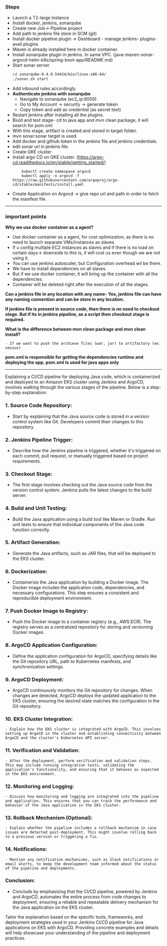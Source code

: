### Steps

- Launch a T2-large instance
- Install docker, jenkins, sonarqube
- Create new Job-> Pipeline project
- Add path to jenkins file store in SCM (git)
- Install docker pipeline plugin -> Dashboard - manage jenkins- plugins- avail.plugins
- Maven is already installed here in docker container.
- Install sonarqube plugin in jenkins. In same VPC. (java-maven-sonar-argocd-helm-k8s/spring-boot-app/README.md)
- Start sonar server
   ```bash
   cd sonarqube-9.4.0.54424/bin/linux-x86-64/
   ./sonar.sh start
   ```
- Add inbound rules accordingly.
- **Authenticate jenkins with sonarqube**
     - Navigate to sonarqube (ec2_ip:9000)
     - Go to My Account -> security -> generate token
     - Copy token and add as credential (as secret text)
- Restart jenkins after installing all the plugins.
- Biuld and test stage- cd to java app and mvn clean package, it will search for pom.xml
- With this stage, artifact is created and stored in target folder.
- mvn sonar:sonar target is used.
- Add docker and github token in the jenkins file and jenkins credentials.
- edit sonar url in jenkins file.
- Create GKE cluster
- Install argo CD on GKE cluster. (https://argo-cd.readthedocs.io/en/stable/getting_started/)
    ```
        kubectl create namespace argocd
        kubectl apply -n argocd -f https://raw.githubusercontent.com/argoproj/argo-cd/stable/manifests/install.yaml

- Create Application on Argocd -> give repo url and path in order to fetch the manifest file.

___________________________________________________________________________________________________________________________

### important points

**Why we use docker container as a agent?**

- Use docker container as a agent, for cost optimization, as there is no need to launch separate VMs/instances as slaves.
- If u config multiple EC2 instances as slaves and if there is no load on certain days-> downside to this is, it will cost us even though we are not using it.
- You can use jenkins autoscaler, but Configuration overhead wil be there.
- We have to install dependencies on all slaves.
- But if we use docker container, it will bring up the container with all the dependencies.
- Container will be deleted right after the execution of all the stages.


 **Can a jenkins file in any location with any name- Yes, jenkins file can have any naming convention and can be store in any location.**

 **If jenkins file is present in source code, then there is no need to checkout stage. But if its in jenkins pipeline, as a script then checkout stage is required.**

 **What is the difference between mvn clean package and mvn clean install?**
 
    - If we want to push the archieve files (war, jar) to artifactory (ex. nexsus)

**pom.xml is responsible for getting the dependencies runtime and deploying the app. pom.xml is used for java apps only**

___________________________________________________________________________________________________________________________

Explaining a CI/CD pipeline for deploying Java code, which is containerized and deployed to an Amazon EKS cluster using Jenkins and ArgoCD, involves walking through the various stages of the pipeline. Below is a step-by-step explanation:

### 1. **Source Code Repository:**
   - Start by explaining that the Java source code is stored in a version control system like Git. Developers commit their changes to this repository.

### 2. **Jenkins Pipeline Trigger:**
   - Describe how the Jenkins pipeline is triggered, whether it's triggered on each commit, pull request, or manually triggered based on project requirements.

### 3. **Checkout Stage:**
   - The first stage involves checking out the Java source code from the version control system. Jenkins pulls the latest changes to the build server.

### 4. **Build and Unit Testing:**
   - Build the Java application using a build tool like Maven or Gradle. Run unit tests to ensure that individual components of the Java code function correctly.

### 5. **Artifact Generation:**
   - Generate the Java artifacts, such as JAR files, that will be deployed to the EKS cluster.

### 6. **Dockerization:**
   - Containerize the Java application by building a Docker image. The Docker image includes the application code, dependencies, and necessary configurations. This step ensures a consistent and reproducible deployment environment.

### 7. **Push Docker Image to Registry:**
   - Push the Docker image to a container registry (e.g., AWS ECR). The registry serves as a centralized repository for storing and versioning Docker images.

### 8. **ArgoCD Application Configuration:**
   - Define the application configuration for ArgoCD, specifying details like the Git repository URL, path to Kubernetes manifests, and synchronization settings.

### 9. **ArgoCD Deployment:**
   - ArgoCD continuously monitors the Git repository for changes. When changes are detected, ArgoCD deploys the updated application to the EKS cluster, ensuring the desired state matches the configuration in the Git repository.

### 10. **EKS Cluster Integration:**
    - Explain how the EKS cluster is integrated with ArgoCD. This involves setting up ArgoCD in the cluster and establishing connectivity between ArgoCD and the cluster's Kubernetes API server.

### 11. **Verification and Validation:**
    - After the deployment, perform verification and validation steps. This may include running integration tests, validating the application's functionality, and ensuring that it behaves as expected in the EKS environment.

### 12. **Monitoring and Logging:**
    - Discuss how monitoring and logging are integrated into the pipeline and application. This ensures that you can track the performance and behavior of the Java application in the EKS cluster.

### 13. **Rollback Mechanism (Optional):**
    - Explain whether the pipeline includes a rollback mechanism in case issues are detected post-deployment. This might involve rolling back to a previous version or triggering a fix.

### 14. **Notifications:**
    - Mention any notification mechanisms, such as Slack notifications or email alerts, to keep the development team informed about the status of the pipeline and deployments.

### Conclusion:
   - Conclude by emphasizing that the CI/CD pipeline, powered by Jenkins and ArgoCD, automates the entire process from code changes to deployment, ensuring a reliable and repeatable delivery mechanism for the Java application on the EKS cluster.

Tailor the explanation based on the specific tools, frameworks, and deployment strategies used in your Jenkins CI/CD pipeline for Java applications on EKS with ArgoCD. Providing concrete examples and details will help showcase your understanding of the pipeline and deployment practices.
 
